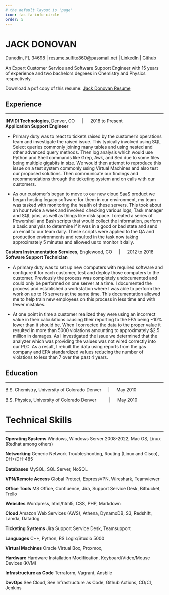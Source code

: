 ```yaml
---
# the default layout is 'page'
icon: fas fa-info-circle
order: 5
---
```

# JACK DONOVAN  
Dunedin, FL 34698  | resume.sulfite860@passmail.net | [LinkedIn](https://www.linkedin.com/in/jack-donovan-a9965539/) | [Github](https://github.com/jackd278)  

An Expert Customer Service and Software Support Engineer with 15 years of experience and two bachelors degrees in Chemistry and Physics respectively.

Download a pdf copy of this resume: [Jack Donovan Resume](/assets/jackdonovanresume20240918.pdf)

## Experience

***

**INVIDI Technologies**, Denver, CO  &emsp; | &emsp; 2018 to Present  
**Application Support Engineer**

- Primary duty was to react to tickets raised by the customer’s operations team and investigate the raised issue. This typically involved using SQL Select queries commonly joining many tables and using nested and other advanced query methods. Then log analysis which would use Python and Shell commands like Grep, Awk, and Sed due to some files being multiple gigabits in size. We would then attempt to reproduce this issue on a test system commonly using Virtual Machines and also test our proposed solutions. Then communicate our findings and recommendations through the ticketing system and on calls with our customers.

- As our customer’s began to move to our new cloud SaaS product we began hosting legacy software for them in our environment, my team was tasked with monitoring the health of these servers. This took about an hour twice a week and involved checking various logs, Task manager and SQL jobs, as well as things like disk space. I created a series of Powershell and Bash scripts that would collect the information, perform a basic analysis to determine if it was in a good or bad state and send an email to our team daily. These scripts were applied to the QA and production environments and resulted in the task now taking approximately 5 minutes and allowed us to monitor it daily. 

**Custom Instrumentation Services**, Englewood, CO  &emsp; | &emsp; 2012 to 2018  
**Software Support Technician**
- A primary duty was to set up new computers with required software and configure it for each customer, test and deploy those computers to the customer. Previously the process was completely undocumented and could only be performed on one server at a time. I documented the process and established a workstation where I was able to perform the work on up to 15 servers at the same time. This documentation allowed me to help train new employees on this process in less time and with fewer mistakes.

- At one point in time a customer realized they were using an incorrect value in their calculations causing their reporting to the EPA being ~10% lower than it should be. When I corrected the data to the proper value it resulted in more than 5000 violations amounting to approximately $2.5 million in damages. As I investigated the issue we determined that the analyzer which was providing the values was not wired correctly into our PLC. As a result, I rebuilt the data using reports from the gas company and EPA standardized values reducing the number of violations to less than 7 over the past 4 years.  

## Education

***

B.S. Chemistry, University of Colorado Denver &emsp; | &emsp; May 2010

B.S. Physics, University of Colorado Denver  &ensp; &nbsp; &emsp; | &emsp; May 2010

# Technical Skills

***

**Operating Systems**
Windows,
Windows Server 2008-2022,
Mac OS,
Linux (Redhat among others)

**Networking**
Generic Network Troubleshooting,
Routing (Linux and Cisco),
DH+/DH-485

**Databases**
MySQL,
SQL Server,
NoSQL

**VPN/Remote Access**
Global Protect,
ExpressVPN,
Wireshark,
Teamviewer

**Office Tools**
MS Office,
Confluence,
Jira,
Support Service Desk,
Bitbucket,
Trello

**Websites**
Wordpress,
html/html5,
CSS,
PHP,
Markdown

**Cloud**
Amazon Web Services (AWS),
Athena,
DynamoDB,
S3,
Redshift,
Lamda,
Datadog

**Ticketing Systems**
Jira Support Service Desk,
Teamsupport

**Languages**
C++,
Python,
RS Logix/Studio 5000

**Virtual Machines**
Oracle Virtual Box,
Proxmox,

**Hardware**
Hardware Installation Modification,
Keyboard/Video/Mouse Devices (KVM)

**Infrastructure as Code**
Terraform,
Vagrant,
Ansbile

**DevOps**
See Cloud,
See Infrastructure as Code,
Github Actions,
CD/CI,
Jenkins
